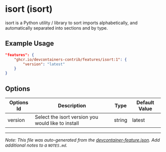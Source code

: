 
# isort (isort)

isort is a Python utility / library to sort imports alphabetically, and automatically separated into sections and by type.

## Example Usage

```json
"features": {
    "ghcr.io/devcontainers-contrib/features/isort:1": {
        "version": "latest"
    }
}
```

## Options

| Options Id | Description | Type | Default Value |
|-----|-----|-----|-----|
| version | Select the isort version you would like to install | string | latest |



---

_Note: This file was auto-generated from the [devcontainer-feature.json](https://github.com/devcontainers-contrib/features/blob/main/src/isort/devcontainer-feature.json).  Add additional notes to a `NOTES.md`._
